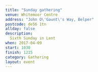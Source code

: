 ```yaml
---
title: "Sunday gathering"
venue: Whitemoor Centre
address: "John O\'Gaunt\'s Way, Belper"
postcode: de56 1tn
allday: false
description: 
  Sixth Sunday in Lent
when: 2017-04-09
start: 1030
finish: 1215
category: Gathering
layout: event
---
```

